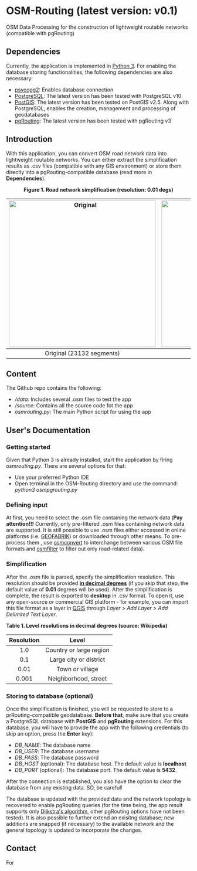 # OSM-Routing (latest version: v0.1)
OSM Data Processing for the construction of lightweight routable networks (compatible with pgRouting)

## Dependencies
Currently, the application is implemented in [Python 3](https://www.python.org/). For enabling the database storing functionalities, the following dependencies are also necessary:
* [psycopg2](https://pypi.org/project/psycopg2/): Enables database connection
* [PostgreSQL](https://www.postgresql.org/): The latest version has been tested with PostgreSQL v10
* [PostGIS](https://postgis.net/): The latest version has been tested on PostGIS v2.5. Along with PostgreSQL, enables the creation, management and processing of geodatabases
* [pgRouting](https://pgrouting.org/): The latest version has been tested with pgRouting v3

## Introduction
With this application, you can convert OSM road network data into lightweight routable networks. You can either extract the simplification results as .csv files (compatible with any GIS environment) or store them directly into a pgRouting-compatible database (read more in **Dependencies**).

<p align="center">
  <b>Figure 1. Road network simplification (resolution: 0.01 degs)</b>
</p>

| <img src="https://github.com//VasileiosBouzas/OSM-Routing/raw/master/img/original.png" alt="Original" width="400"> | <img src="https://github.com//VasileiosBouzas/OSM-Routing/raw/master/img/simplified.png" alt="Simplified" width="400"> |
|:---:|:---:|
| Original (23132 segments) | Simplified (1291 segments) |

## Content
The Github repo contains the following:
* */data*: Includes several .osm files to test the app
* */source*: Contains all the source code fot the app
* *osmrouting.py*: The main Python script for using the app

## User's Documentation
### Getting started
Given that Python 3 is already installed, start the application by firing *osmrouting.py*. There are several options for that:
* Use your preferred Python IDE
* Open terminal in the OSM-Routing directory and use the command: *python3 osmpgrouting.py*

### Defining input
At first, you need to select the .osm file containing the network data (**Pay attention!!!** Currently, only pre-filtered .osm files containing network data are supported. It is still possible to use .osm files either accessed in online platforms (i.e. [GEOFABRIK](http://download.geofabrik.de/)) or downloaded through other means. To pre-process them , use [osmconvert](http://download.geofabrik.de/) to interchange between various OSM file formats and [osmfilter](https://wiki.openstreetmap.org/wiki/Osmfilter) to filter out only road-related data).

### Simplification
After the .osm file is parsed, specify the simplification resolution. This resolution should be provided **[in decimal degrees](https://en.wikipedia.org/wiki/Decimal_degrees)** (if you skip that step, the default value of **0.01** degrees will be used). After the simplification is complete, the result is exported to **desktop** in .csv format. To open it, use any open-source or commercial GIS platform - for example, you can import this file format as a layer in [QGIS](https://qgis.org/en/site/) through *Layer > Add Layer > Add Delimited Text Layer*.

<p align="left">
  <b>Table 1. Level resolutions in decimal degrees (source: Wikipedia)</b>
</p>

|Resolution|Level|
|:---:|:---:|
|1.0|Country or large region|
|0.1|Large city or district|
|0.01|Town or village|
|0.001|Neighborhood, street|

### Storing to database (optional)
Once the simplification is finished, you will be requested to store to a prRouting-compatible geodatabase. **Before that**, make sure that you create a PostgreSQL database with **PostGIS** and **pgRouting** extensions. For this database, you will have to provide the app with the following credentials (to skip an option, press the **Enter** key):
* *DB_NAME*: The database name
* *DB_USER*: The database username
* *DB_PASS*: The database password
* *DB_HOST* (optional): The database host. The default value is **localhost**
* *DB_PORT* (optional): The database port. The default value is **5432**.

After the connection is established, you also have the option to clear the database from any existing data. SO, be careful!

The database is updated with the provided data and the network topology is recovered to enable pgRouting queries (for the time being, the app result supports only [Dijkstra's algorithm](https://en.wikipedia.org/wiki/Dijkstra%27s_algorithm), other pgRouting options have not been tested). It is also possible to further extend an exisitng database; new additions are snapped (if necessary) to the available network and the general topology is updated to incorporate the changes.

## Contact
For 
